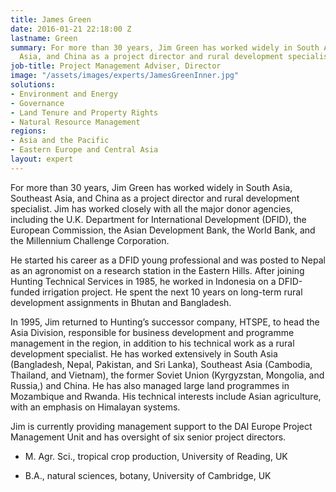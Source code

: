 ```yaml
---
title: James Green
date: 2016-01-21 22:18:00 Z
lastname: Green
summary: For more than 30 years, Jim Green has worked widely in South Asia, Southeast
  Asia, and China as a project director and rural development specialist.
job-title: Project Management Adviser, Director
image: "/assets/images/experts/JamesGreenInner.jpg"
solutions:
- Environment and Energy
- Governance
- Land Tenure and Property Rights
- Natural Resource Management
regions:
- Asia and the Pacific
- Eastern Europe and Central Asia
layout: expert
---
```


For more than 30 years, Jim Green has worked widely in South Asia, Southeast Asia, and China as a project director and rural development specialist. Jim has worked closely with all the major donor agencies, including the U.K. Department for International Development (DFID), the European Commission, the Asian Development Bank, the World Bank, and the Millennium Challenge Corporation.

He started his career as a DFID young professional and was posted to Nepal as an agronomist on a research station in the Eastern Hills. After joining Hunting Technical Services in 1985, he worked in Indonesia on a DFID-funded irrigation project. He spent the next 10 years on long-term rural development assignments in Bhutan and Bangladesh.

In 1995, Jim returned to Hunting’s successor company, HTSPE, to head the Asia Division, responsible for business development and programme management in the region, in addition to his technical work as a rural development specialist. He has worked extensively in South Asia (Bangladesh, Nepal, Pakistan, and Sri Lanka), Southeast Asia (Cambodia, Thailand, and Vietnam), the former Soviet Union (Kyrgyzstan, Mongolia, and Russia,) and China. He has also managed large land programmes in Mozambique and Rwanda. His technical interests include Asian agriculture, with an emphasis on Himalayan systems.

Jim is currently providing management support to the DAI Europe Project Management Unit and has oversight of six senior project directors.

* M. Agr. Sci., tropical crop production, University of Reading, UK

* B.A., natural sciences, botany, University of Cambridge, UK
